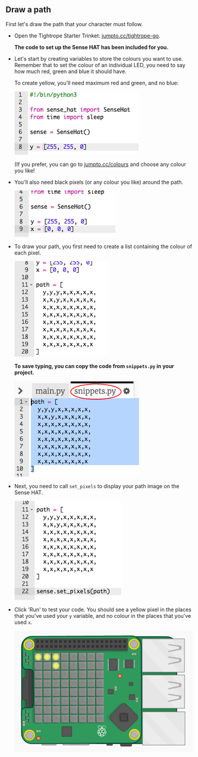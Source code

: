 ## Draw a path

First let's draw the path that your character must follow.



+ Open the Tightrope Starter Trinket: <a href="http://jumpto.cc/tightrope-go" target="_blank">jumpto.cc/tightrope-go</a>.

    __The code to set up the Sense HAT has been included for you.__

+ Let's start by creating variables to store the colours you want to use. Remember that to set the colour of an individual LED, you need to say how much red, green and blue it should have.

	To create yellow, you'll need maximum red and green, and no blue:

	![screenshot](images/tightrope-yellow.png)

	(If you prefer, you can go to [jumpto.cc/colours](http://jumpto.cc/colours) and choose any colour you like!

+ You'll also need black pixels (or any colour you like) around the path.

	![screenshot](images/tightrope-black.png)

+ To draw your path, you first need to create a list containing the colour of each pixel.

	![screenshot](images/tightrope-path.png)

    __To save typing, you can copy the code from `snippets.py` in your project.__

	![screenshot](images/tightrope-snippets.png)

+ Next, you need to call `set_pixels` to display your path image on the Sense HAT.

	![screenshot](images/tightrope-set-pixels.png)

+ Click 'Run' to test your code. You should see a yellow pixel in the places that you've used your `y` variable, and no colour in the places that you've used `x`.

	![screenshot](images/tightrope-path-test.png)

